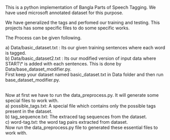 This is a python implementation of Bangla Parts of Speech Tagging. We have used microsoft annotated dataset for this purpose.</br>

We have generalized the tags and perfomed our training and testing. This projects has some specific files to do some specific works.</br>

The Process can be given following. 

a) Data/basic_dataset.txt : Its our given training sentences where each word is tagged.</br>
b) Data/basic_dataset2.txt : Its our modified version of input data where START\\* is added with each sentences. This is done by Data/base_dataset_modifier.py.</br>
First keep your dataset named basic_dataset.txt in Data folder and then run base_dataset_modifier.py.</br></br>

Now at first we have to run the data_preprocess.py. It will generate some special files to work with.</br>
a) possible_tags.txt: A special file which contains only the possible tags present in the dataset.</br>
b) tag_sequence.txt: The extraced tag sequences from the dataset.</br>
c) word-tag.txt: the word tag pairs extracted from dataset.</br>
Now run the data_preprocess.py file to generated these essential files to work with. 




